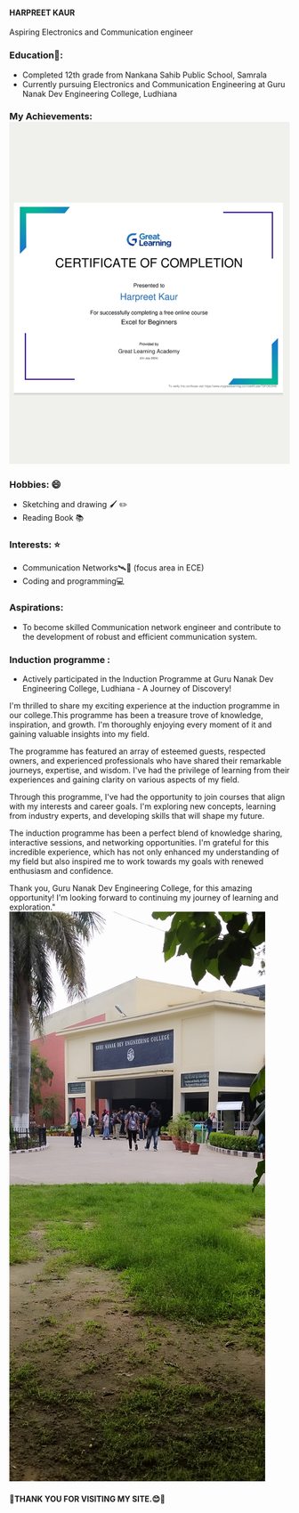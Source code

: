 #### HARPREET KAUR  
Aspiring Electronics and Communication engineer  
  
### Education📒:  
- Completed 12th grade from Nankana Sahib Public School, Samrala
- Currently pursuing Electronics and Communication Engineering at Guru Nanak Dev Engineering College, Ludhiana
### My Achievements:                      ![](IMG_20240731_165939.jpg)

### Hobbies: 😄 
- Sketching and drawing 🖌️ ✏️
- Reading Book 📚

### Interests: ⭐ 
- Communication Networks🛰️📲 (focus area in ECE)
- Coding and programming💻

### Aspirations:  
- To become skilled Communication network engineer and contribute to the development of robust and efficient communication system.

### Induction programme :
- Actively participated in the Induction Programme at Guru Nanak Dev Engineering College, Ludhiana - A Journey of Discovery!

I'm thrilled to share my exciting experience at the induction programme in our college.This programme has been a treasure trove of knowledge, inspiration, and growth. I'm thoroughly enjoying every moment of it and gaining valuable insights into my field.

The programme has featured an array of esteemed guests, respected owners, and experienced professionals who have shared their remarkable journeys, expertise, and wisdom. I've had the privilege of learning from their experiences and gaining clarity on various aspects of my field.

Through this programme, I've had the opportunity to join courses that align with my interests and career goals. I'm exploring new concepts, learning from industry experts, and developing skills that will shape my future.

The induction programme has been a perfect blend of knowledge sharing, interactive sessions, and networking opportunities. I'm grateful for this incredible experience, which has not only enhanced my understanding of my field but also inspired me to work towards my goals with renewed enthusiasm and confidence.

Thank you, Guru Nanak Dev Engineering College, for this amazing opportunity! I'm looking forward to continuing my journey of learning and exploration."  
![](IMG_20240722_083210.jpg) 


#### 🌸THANK YOU FOR VISITING MY SITE.😊🙏 





